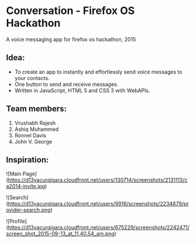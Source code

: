 # Conversation - Firefox OS Hackathon
A voice messaging app for firefox os hackathon, 2015

Idea:
----

- To create an app to instantly and effortlessly send voice messages to your contacts.
- One button to send and receive messages.
- Written in JavaScript, HTML 5 and CSS 3 with WebAPIs.

Team members:
-------------

1. Vrushabh Rajesh
2. Ashiq Muhammed 
3. Ronnel Davis
4. John V. George

Inspiration:
------------

![Main Page]
(https://d13yacurqjgara.cloudfront.net/users/130714/screenshots/2131113/ca2014-invite.jpg)

![Search]
(https://d13yacurqjgara.cloudfront.net/users/9916/screenshots/2234879/provider-search.png)

![Profile]
(https://d13yacurqjgara.cloudfront.net/users/675229/screenshots/2242471/screen_shot_2015-09-13_at_11.40.54_am.png)
